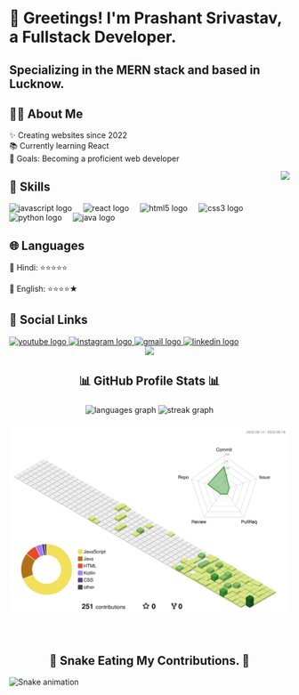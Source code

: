 <h1 align="left">👋 Greetings! I'm Prashant Srivastav, a Fullstack Developer.</h1>
<h2 align="left">Specializing in the MERN stack and based in Lucknow.</h2>

###

<h2 align="left">👨‍💻 About Me</h2>
<p align="left">✨ Creating websites since 2022<br>📚 Currently learning React<br>🎯 Goals: Becoming a proficient web developer</p>

<img align="right" height="150" src="https://cdn.sanity.io/images/ordgikwe/production/a830c5182852e35bcd0dc07b90122f07ecd15f48-700x525.gif?w=700&h=525&auto=format" />

###

<h2 align="left">🚀 Skills</h2>
<div align="left">
  <img src="https://cdn.jsdelivr.net/gh/devicons/devicon/icons/javascript/javascript-plain.svg" height="30" alt="javascript logo" />
  <img width="12" />
  <img src="https://cdn.jsdelivr.net/gh/devicons/devicon/icons/react/react-original-wordmark.svg" height="30" alt="react logo" />
  <img width="12" />
  <img src="https://cdn.jsdelivr.net/gh/devicons/devicon/icons/html5/html5-plain-wordmark.svg" height="30" alt="html5 logo" />
  <img width="12" />
  <img src="https://cdn.jsdelivr.net/gh/devicons/devicon/icons/css3/css3-plain-wordmark.svg" height="30" alt="css3 logo" />
  <img width="12" />
  <img src="https://cdn.jsdelivr.net/gh/devicons/devicon/icons/python/python-original-wordmark.svg" height="30" alt="python logo" />
  <img width="12" />
  <img src="https://cdn.jsdelivr.net/gh/devicons/devicon/icons/java/java-original-wordmark.svg" height="30" alt="java logo" />
</div>

###

<h2 align="left">🌐 Languages</h2>
<div align="left">
    <p>💬 Hindi: ⭐⭐⭐⭐⭐</p>
    <p>💬 English: ⭐⭐⭐⭐★</p>
</div>

###

<h2 align="left">🔗 Social Links</h2>
<div align="left">
  <a href="https://youtube.com/@prashantsrivastav6162?feature=shared" target="_blank">
    <img src="https://img.shields.io/static/v1?message=Youtube&logo=youtube&label=&color=FF0000&logoColor=white&labelColor=&style=for-the-badge" height="35" alt="youtube logo" />
  </a>
  <a href="https://www.instagram.com/sangam_prashant/" target="_blank">
    <img src="https://img.shields.io/static/v1?message=Instagram&logo=instagram&label=&color=E4405F&logoColor=white&labelColor=&style=for-the-badge" height="35" alt="instagram logo" />
  </a>
  <a href="mailto:srivastavprashant.ps.official@gmail.com" target="_blank">
    <img src="https://img.shields.io/static/v1?message=Gmail&logo=gmail&label=&color=D14836&logoColor=white&labelColor=&style=for-the-badge" height="35" alt="gmail logo" />
  </a>
  <a href="https://www.linkedin.com/in/sangamprashant" target="_blank">
    <img src="https://img.shields.io/static/v1?message=LinkedIn&logo=linkedin&label=&color=0077B5&logoColor=white&labelColor=&style=for-the-badge" height="35" alt="linkedin logo" />
  </a>
</div>
<div align="center">
  <img src="https://visitor-badge.laobi.icu/badge?page_id=sangamprashant.sangamprashant&" />
</div>

###

<h2 align="center">📊 GitHub Profile Stats 📊</h2>

###

<div align="center">
  <img src="https://github-readme-stats.vercel.app/api/top-langs?username=sangamprashant&locale=en&hide_title=false&layout=compact&card_width=320&langs_count=5&theme=dracula&hide_border=false" height="150" alt="languages graph" />
  <img src="https://streak-stats.demolab.com?user=sangamprashant&locale=en&mode=daily&theme=dracula&hide_border=false&border_radius=5" height="150" alt="streak graph" />
</div>

###

<div align="center">
  <img src="./profile-3d-contrib/profile-green-animate.svg" alt="Graph" />
</div>

###

<br clear="both">
<h2 align="center">🐍 Snake Eating My Contributions. 🐍</h2>
<img src="https://raw.githubusercontent.com/sangamprashant/sangamprashant/output/snake.svg" alt="Snake animation" />

###


